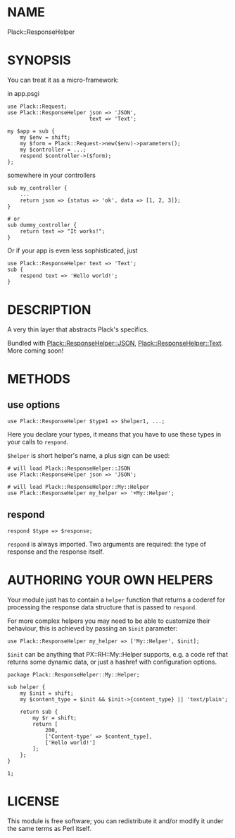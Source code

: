 # NAME

Plack::ResponseHelper

# SYNOPSIS

You can treat it as a micro-framework:

in app.psgi

    use Plack::Request;
    use Plack::ResponseHelper json => 'JSON',
                              text => 'Text';

    my $app = sub {
        my $env = shift;
        my $form = Plack::Request->new($env)->parameters();
        my $controller = ...;
        respond $controller->($form);
    };

somewhere in your controllers

    sub my_controller {
        ...
        return json => {status => 'ok', data => [1, 2, 3]};
    }

    # or
    sub dummy_controller {
        return text => "It works!";
    }

Or if your app is even less sophisticated, just

    use Plack::ResponseHelper text => 'Text';
    sub {
        respond text => 'Hello world!';
    }

# DESCRIPTION

A very thin layer that abstracts Plack's specifics.

Bundled with [Plack::ResponseHelper::JSON](http://search.cpan.org/perldoc?Plack::ResponseHelper::JSON), [Plack::ResponseHelper::Text](http://search.cpan.org/perldoc?Plack::ResponseHelper::Text).
More coming soon!

# METHODS

## use options

    use Plack::ResponseHelper $type1 => $helper1, ...;

Here you declare your types, it means that you have to use these types
in your calls to `respond`.

`$helper` is short helper's name, a plus sign can be used:

    # will load Plack::ResponseHelper::JSON
    use Plack::ResponseHelper json => 'JSON';

    # will load Plack::ResponseHelper::My::Helper
    use Plack::ResponseHelper my_helper => '+My::Helper';

## respond

    respond $type => $response;

`respond` is always imported.
Two arguments are required: the type of response and the response itself.

# AUTHORING YOUR OWN HELPERS

Your module just has to contain a `helper` function that returns a coderef
for processing the response data structure that is passed to `respond`.

For more complex helpers you may need to be able to customize their behaviour,
this is achieved by passing an `$init` parameter:

    use Plack::ResponseHelper my_helper => ['My::Helper', $init];

`$init` can be anything that PX::RH::My::Helper supports, e.g. a code ref
that returns some dynamic data, or just a hashref with configuration options.

    package Plack::ResponseHelper::My::Helper;

    sub helper {
        my $init = shift;
        my $content_type = $init && $init->{content_type} || 'text/plain';

        return sub {
            my $r = shift;
            return [
                200,
                ['Content-type' => $content_type],
                ['Hello world!']
            ];
        };
    }

    1;

# LICENSE

This module is free software; you can redistribute it and/or modify
it under the same terms as Perl itself.